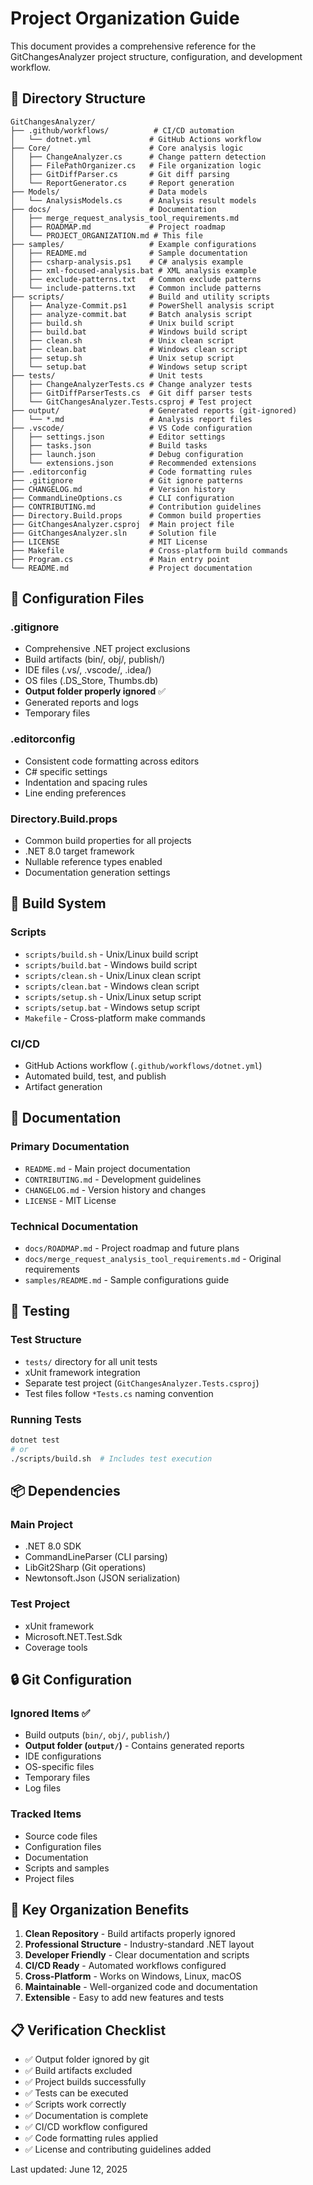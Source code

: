 # Project Organization Guide

This document provides a comprehensive reference for the GitChangesAnalyzer project structure, configuration, and development workflow.

## 📁 Directory Structure

```
GitChangesAnalyzer/
├── .github/workflows/          # CI/CD automation
│   └── dotnet.yml             # GitHub Actions workflow
├── Core/                      # Core analysis logic
│   ├── ChangeAnalyzer.cs      # Change pattern detection
│   ├── FilePathOrganizer.cs   # File organization logic
│   ├── GitDiffParser.cs       # Git diff parsing
│   └── ReportGenerator.cs     # Report generation
├── Models/                    # Data models
│   └── AnalysisModels.cs      # Analysis result models
├── docs/                      # Documentation
│   ├── merge_request_analysis_tool_requirements.md
│   ├── ROADMAP.md             # Project roadmap
│   └── PROJECT_ORGANIZATION.md # This file
├── samples/                   # Example configurations
│   ├── README.md              # Sample documentation
│   ├── csharp-analysis.ps1    # C# analysis example
│   ├── xml-focused-analysis.bat # XML analysis example
│   ├── exclude-patterns.txt   # Common exclude patterns
│   └── include-patterns.txt   # Common include patterns
├── scripts/                   # Build and utility scripts
│   ├── Analyze-Commit.ps1     # PowerShell analysis script
│   ├── analyze-commit.bat     # Batch analysis script
│   ├── build.sh               # Unix build script
│   ├── build.bat              # Windows build script
│   ├── clean.sh               # Unix clean script
│   ├── clean.bat              # Windows clean script
│   ├── setup.sh               # Unix setup script
│   └── setup.bat              # Windows setup script
├── tests/                     # Unit tests
│   ├── ChangeAnalyzerTests.cs # Change analyzer tests
│   ├── GitDiffParserTests.cs  # Git diff parser tests
│   └── GitChangesAnalyzer.Tests.csproj # Test project
├── output/                    # Generated reports (git-ignored)
│   └── *.md                   # Analysis report files
├── .vscode/                   # VS Code configuration
│   ├── settings.json          # Editor settings
│   ├── tasks.json             # Build tasks
│   ├── launch.json            # Debug configuration
│   └── extensions.json        # Recommended extensions
├── .editorconfig              # Code formatting rules
├── .gitignore                 # Git ignore patterns
├── CHANGELOG.md               # Version history
├── CommandLineOptions.cs      # CLI configuration
├── CONTRIBUTING.md            # Contribution guidelines
├── Directory.Build.props      # Common build properties
├── GitChangesAnalyzer.csproj  # Main project file
├── GitChangesAnalyzer.sln     # Solution file
├── LICENSE                    # MIT License
├── Makefile                   # Cross-platform build commands
├── Program.cs                 # Main entry point
└── README.md                  # Project documentation
```

## 🔧 Configuration Files

### .gitignore
- Comprehensive .NET project exclusions
- Build artifacts (bin/, obj/, publish/)
- IDE files (.vs/, .vscode/, .idea/)
- OS files (.DS_Store, Thumbs.db)
- **Output folder properly ignored** ✅
- Generated reports and logs
- Temporary files

### .editorconfig
- Consistent code formatting across editors
- C# specific settings
- Indentation and spacing rules
- Line ending preferences

### Directory.Build.props
- Common build properties for all projects
- .NET 8.0 target framework
- Nullable reference types enabled
- Documentation generation settings

## 🚀 Build System

### Scripts
- `scripts/build.sh` - Unix/Linux build script
- `scripts/build.bat` - Windows build script
- `scripts/clean.sh` - Unix/Linux clean script
- `scripts/clean.bat` - Windows clean script
- `scripts/setup.sh` - Unix/Linux setup script
- `scripts/setup.bat` - Windows setup script
- `Makefile` - Cross-platform make commands

### CI/CD
- GitHub Actions workflow (`.github/workflows/dotnet.yml`)
- Automated build, test, and publish
- Artifact generation

## 📝 Documentation

### Primary Documentation
- `README.md` - Main project documentation
- `CONTRIBUTING.md` - Development guidelines
- `CHANGELOG.md` - Version history and changes
- `LICENSE` - MIT License

### Technical Documentation
- `docs/ROADMAP.md` - Project roadmap and future plans
- `docs/merge_request_analysis_tool_requirements.md` - Original requirements
- `samples/README.md` - Sample configurations guide

## 🧪 Testing

### Test Structure
- `tests/` directory for all unit tests
- xUnit framework integration
- Separate test project (`GitChangesAnalyzer.Tests.csproj`)
- Test files follow `*Tests.cs` naming convention

### Running Tests
```bash
dotnet test
# or
./scripts/build.sh  # Includes test execution
```

## 📦 Dependencies

### Main Project
- .NET 8.0 SDK
- CommandLineParser (CLI parsing)
- LibGit2Sharp (Git operations)
- Newtonsoft.Json (JSON serialization)

### Test Project
- xUnit framework
- Microsoft.NET.Test.Sdk
- Coverage tools

## 🔒 Git Configuration

### Ignored Items ✅
- Build outputs (`bin/`, `obj/`, `publish/`)
- **Output folder (`output/`)** - Contains generated reports
- IDE configurations
- OS-specific files
- Temporary files
- Log files

### Tracked Items
- Source code files
- Configuration files
- Documentation
- Scripts and samples
- Project files

## 🎯 Key Organization Benefits

1. **Clean Repository** - Build artifacts properly ignored
2. **Professional Structure** - Industry-standard .NET layout
3. **Developer Friendly** - Clear documentation and scripts
4. **CI/CD Ready** - Automated workflows configured
5. **Cross-Platform** - Works on Windows, Linux, macOS
6. **Maintainable** - Well-organized code and documentation
7. **Extensible** - Easy to add new features and tests

## 📋 Verification Checklist

- ✅ Output folder ignored by git
- ✅ Build artifacts excluded
- ✅ Project builds successfully
- ✅ Tests can be executed
- ✅ Scripts work correctly
- ✅ Documentation is complete
- ✅ CI/CD workflow configured
- ✅ Code formatting rules applied
- ✅ License and contributing guidelines added

Last updated: June 12, 2025

